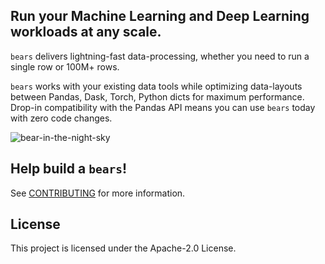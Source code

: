 ## Run your Machine Learning and Deep Learning workloads at any scale.

`bears` delivers lightning-fast data-processing, whether you need to run a single row or 100M+ rows.

`bears` works with your existing data tools while optimizing data-layouts between Pandas, Dask, Torch, Python dicts for maximum performance. Drop-in compatibility with the Pandas API means you can use `bears` today with zero code changes.

![bear-in-the-night-sky](img/bear-in-the-night-sky.png)

## Help build a `bears`!

See [CONTRIBUTING](CONTRIBUTING.md#security-issue-notifications) for more information.

## License

This project is licensed under the Apache-2.0 License.

